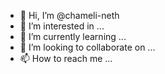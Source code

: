 - 👋 Hi, I’m @chameli-neth
- 👀 I’m interested in ...
- 🌱 I’m currently learning ...
- 💞️ I’m looking to collaborate on ...
- 📫 How to reach me ...

<!---
chameli-neth/chameli-neth is a ✨ special ✨ repository because its `README.md` (this file) appears on your GitHub profile.
You can click the Preview link to take a look at your changes.
--->
